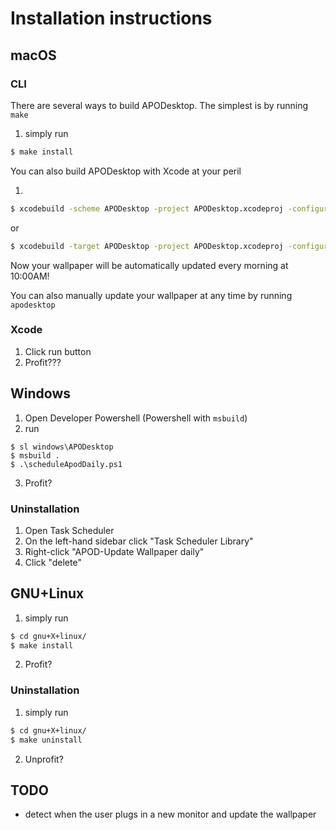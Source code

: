 # Installation instructions

## macOS

### CLI

There are several ways to build APODesktop.  The simplest is by running `make`

1. simply run

```sh
$ make install
```

You can also build APODesktop with Xcode at your peril

1.

```sh
$ xcodebuild -scheme APODesktop -project APODesktop.xcodeproj -configuration Release CONFIGURATION_BUILD_DIR=./build
```

or

```sh
$ xcodebuild -target APODesktop -project APODesktop.xcodeproj -configuration Release CONFIGURATION_BUILD_DIR=./build
```

Now your wallpaper will be automatically updated every morning at 10:00AM!

You can also manually update your wallpaper at any time by running `apodesktop`

### Xcode

1. Click run button
2. Profit???

## Windows

1. Open Developer Powershell (Powershell with `msbuild`)
2. run

```pwsh
$ sl windows\APODesktop
$ msbuild .
$ .\scheduleApodDaily.ps1
```

3. Profit?

### Uninstallation

1. Open Task Scheduler
2. On the left-hand sidebar click "Task Scheduler Library"
3. Right-click "APOD-Update Wallpaper daily"
4. Click "delete"

## GNU+Linux

1. simply run

```sh
$ cd gnu+X+linux/
$ make install
```

2. Profit?

### Uninstallation

1. simply run

```sh
$ cd gnu+X+linux/
$ make uninstall
```

2. Unprofit?

## TODO

- detect when the user plugs in a new monitor and update the wallpaper
